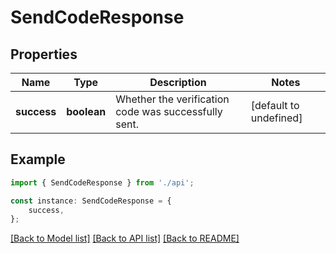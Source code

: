 # SendCodeResponse


## Properties

Name | Type | Description | Notes
------------ | ------------- | ------------- | -------------
**success** | **boolean** | Whether the verification code was successfully sent. | [default to undefined]

## Example

```typescript
import { SendCodeResponse } from './api';

const instance: SendCodeResponse = {
    success,
};
```

[[Back to Model list]](../README.md#documentation-for-models) [[Back to API list]](../README.md#documentation-for-api-endpoints) [[Back to README]](../README.md)
